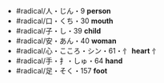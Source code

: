 - #radical/人・じん・9 **person**
- #radical/口・くち・30  **mouth**
- #radical/子・し・39 **child**
- #radical/安・あん・40 **woman**
- #radical/心・こころ・シン・61・忄  **heart** 忄
- #radical/手・扌・しゅ・64 **hand**
- #radical/足・そく・157 **foot**
